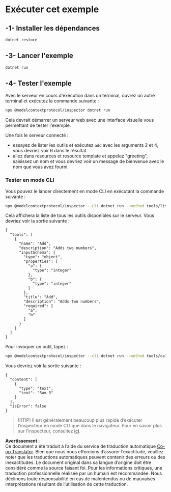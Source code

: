 <!--
CO_OP_TRANSLATOR_METADATA:
{
  "original_hash": "07863f50601f395c3bdfce30f555f11a",
  "translation_date": "2025-07-09T21:56:32+00:00",
  "source_file": "03-GettingStarted/01-first-server/solution/dotnet/README.md",
  "language_code": "fr"
}
-->
# Exécuter cet exemple

## -1- Installer les dépendances

```bash
dotnet restore
```

## -3- Lancer l'exemple

```bash
dotnet run
```

## -4- Tester l'exemple

Avec le serveur en cours d'exécution dans un terminal, ouvrez un autre terminal et exécutez la commande suivante :

```bash
npx @modelcontextprotocol/inspector dotnet run
```

Cela devrait démarrer un serveur web avec une interface visuelle vous permettant de tester l'exemple.

Une fois le serveur connecté :

- essayez de lister les outils et exécutez `add` avec les arguments 2 et 4, vous devriez voir 6 dans le résultat.
- allez dans resources et resource template et appelez "greeting", saisissez un nom et vous devriez voir un message de bienvenue avec le nom que vous avez fourni.

### Tester en mode CLI

Vous pouvez le lancer directement en mode CLI en exécutant la commande suivante :

```bash
npx @modelcontextprotocol/inspector --cli dotnet run --method tools/list
```

Cela affichera la liste de tous les outils disponibles sur le serveur. Vous devriez voir la sortie suivante :

```text
{
  "tools": [
    {
      "name": "Add",
      "description": "Adds two numbers",
      "inputSchema": {
        "type": "object",
        "properties": {
          "a": {
            "type": "integer"
          },
          "b": {
            "type": "integer"
          }
        },
        "title": "Add",
        "description": "Adds two numbers",
        "required": [
          "a",
          "b"
        ]
      }
    }
  ]
}
```

Pour invoquer un outil, tapez :

```bash
npx @modelcontextprotocol/inspector --cli dotnet run --method tools/call --tool-name Add --tool-arg a=1 --tool-arg b=2
```

Vous devriez voir la sortie suivante :

```text
{
  "content": [
    {
      "type": "text",
      "text": "Sum 3"
    }
  ],
  "isError": false
}
```

> ![!TIP]
> Il est généralement beaucoup plus rapide d’exécuter l’inspecteur en mode CLI que dans le navigateur.
> Pour en savoir plus sur l’inspecteur, consultez [ici](https://github.com/modelcontextprotocol/inspector).

**Avertissement** :  
Ce document a été traduit à l’aide du service de traduction automatique [Co-op Translator](https://github.com/Azure/co-op-translator). Bien que nous nous efforcions d’assurer l’exactitude, veuillez noter que les traductions automatiques peuvent contenir des erreurs ou des inexactitudes. Le document original dans sa langue d’origine doit être considéré comme la source faisant foi. Pour les informations critiques, une traduction professionnelle réalisée par un humain est recommandée. Nous déclinons toute responsabilité en cas de malentendus ou de mauvaises interprétations résultant de l’utilisation de cette traduction.